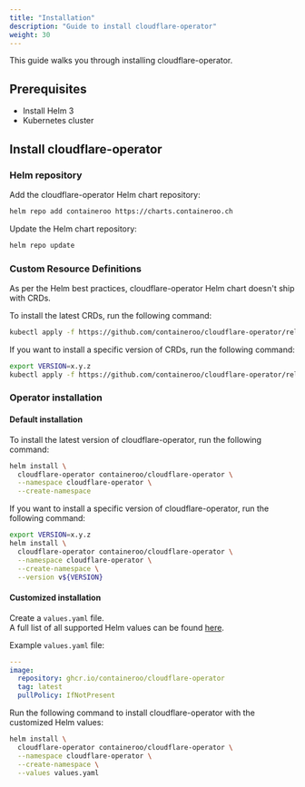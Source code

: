 ```yaml
---
title: "Installation"
description: "Guide to install cloudflare-operator"
weight: 30
---
```


This guide walks you through installing cloudflare-operator.

## Prerequisites

- Install Helm 3
- Kubernetes cluster

## Install cloudflare-operator

### Helm repository

Add the cloudflare-operator Helm chart repository:

```bash
helm repo add containeroo https://charts.containeroo.ch
```

Update the Helm chart repository:

```bash
helm repo update
```

### Custom Resource Definitions

As per the Helm best practices, cloudflare-operator Helm chart doesn't ship with CRDs.

To install the latest CRDs, run the following command:

```bash
kubectl apply -f https://github.com/containeroo/cloudflare-operator/releases/latest/download/crds.yaml
```

If you want to install a specific version of CRDs, run the following command:

```bash
export VERSION=x.y.z
kubectl apply -f https://github.com/containeroo/cloudflare-operator/releases/download/v${VERSION}/crds.yaml
```

### Operator installation

#### Default installation

To install the latest version of cloudflare-operator, run the following command:

```bash
helm install \
  cloudflare-operator containeroo/cloudflare-operator \
  --namespace cloudflare-operator \
  --create-namespace
```

If you want to install a specific version of cloudflare-operator, run the following command:

```bash
export VERSION=x.y.z
helm install \
  cloudflare-operator containeroo/cloudflare-operator \
  --namespace cloudflare-operator \
  --create-namespace \
  --version v${VERSION}
```

#### Customized installation

Create a `values.yaml` file.  
A full list of all supported Helm values can be found <a href="https://artifacthub.io/packages/helm/containeroo/cloudflare-operator" target="blank">here</a>.

Example `values.yaml` file:

```yaml
---
image:
  repository: ghcr.io/containeroo/cloudflare-operator
  tag: latest
  pullPolicy: IfNotPresent
```

Run the following command to install cloudflare-operator with the customized Helm values:

```bash
helm install \
  cloudflare-operator containeroo/cloudflare-operator \
  --namespace cloudflare-operator \
  --create-namespace \
  --values values.yaml
```
